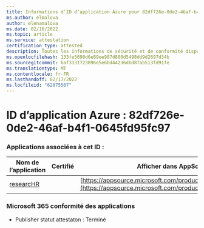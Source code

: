 ```yaml
---
title: Informations d’ID d’application Azure pour 82df726e-0de2-46af-b4f1-0645fd95fc97
ms.author: elmalova
author: elenamalova
ms.date: 02/16/2022
ms.topic: article
ms.service: attestation
certification_type: attested
description: Toutes les informations de sécurité et de conformité disponibles pour 82df726e-0de2-46af-b4f1-0645fd95fc97.
ms.openlocfilehash: 133fe5690d6e89ee987d800d5498dd9d2697d34b
ms.sourcegitcommit: 6af3331723896e5e6bd44236dbd87ab513fd91fe
ms.translationtype: MT
ms.contentlocale: fr-FR
ms.lasthandoff: 02/17/2022
ms.locfileid: "62875507"
---
```

# <a name="azure-app-id-82df726e-0de2-46af-b4f1-0645fd95fc97"></a>ID d’application Azure : 82df726e-0de2-46af-b4f1-0645fd95fc97


### <a name="apps-associated-with-this-id"></a>Applications associées à cet ID :
| **Nom de l’application** | **Certifié** | **Afficher dans AppSource** |
|--------------|---------------|-----------------------|
| [researcHR](https://docs.microsoft.com/microsoft-365-app-certification/forward/WA200002557) |  | [https://appsource.microsoft.com/product/office/WA200002557](https://appsource.microsoft.com/product/office/WA200002557) |

### <a name="microsoft-365-app-compliance-status"></a>Microsoft 365 conformité des applications
- Publisher statut attestaton : Terminé
